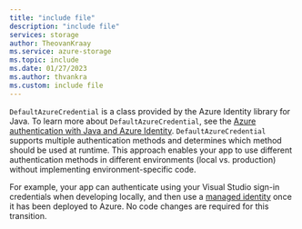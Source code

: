 ```yaml
---
title: "include file"
description: "include file"
services: storage
author: TheovanKraay
ms.service: azure-storage
ms.topic: include
ms.date: 01/27/2023
ms.author: thvankra
ms.custom: include file
---
```


`DefaultAzureCredential` is a class provided by the Azure Identity library for Java. To learn more about `DefaultAzureCredential`, see the [Azure authentication with Java and Azure Identity](/azure/developer/java/sdk/identity). `DefaultAzureCredential` supports multiple authentication methods and determines which method should be used at runtime. This approach enables your app to use different authentication methods in different environments (local vs. production) without implementing environment-specific code.

For example, your app can authenticate using your Visual Studio sign-in credentials when developing locally, and then use a [managed identity](../../articles/active-directory/managed-identities-azure-resources/overview.md) once it has been deployed to Azure. No code changes are required for this transition.